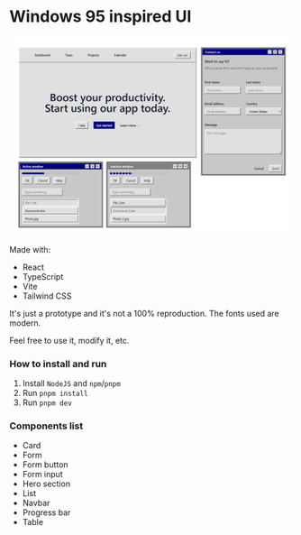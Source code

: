 # Windows 95 inspired UI
![Alt text](/screenshot.png?raw=true "screenshot")

Made with:

- React
- TypeScript
- Vite
- Tailwind CSS

It's just a prototype and it's not a 100% reproduction. The fonts used are modern.

Feel free to use it, modify it, etc.

### How to install and run

1. Install `NodeJS` and `npm`/`pnpm`
2. Run `pnpm install`
3. Run `pnpm dev`

### Components list

- Card
- Form
- Form button
- Form input
- Hero section
- List
- Navbar
- Progress bar
- Table
